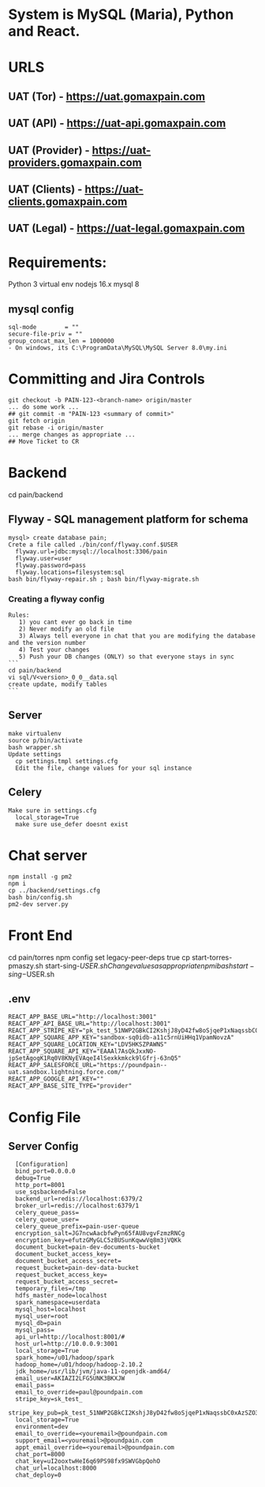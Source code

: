 
# System is MySQL (Maria), Python and React.
# URLS
## UAT (Tor) - https://uat.gomaxpain.com
## UAT (API) - https://uat-api.gomaxpain.com
## UAT (Provider) - https://uat-providers.gomaxpain.com
## UAT (Clients) - https://uat-clients.gomaxpain.com
## UAT (Legal) - https://uat-legal.gomaxpain.com

# Requirements:
  Python 3 virtual env
  nodejs 16.x
  mysql 8
## mysql config
```
sql-mode        = ""
secure-file-priv = ""
group_concat_max_len = 1000000
- On windows, its C:\ProgramData\MySQL\MySQL Server 8.0\my.ini
```

# Committing and Jira Controls
```git fetch origin
git checkout -b PAIN-123-<branch-name> origin/master
... do some work ...
## git commit -m "PAIN-123 <summary of commit>"
git fetch origin
git rebase -i origin/master
... merge changes as appropriate ...
## Move Ticket to CR
```
# Backend
  cd pain/backend
  ## Flyway - SQL management platform for schema
    mysql> create database pain;
    Crete a file called ./bin/conf/flyway.conf.$USER
      flyway.url=jdbc:mysql://localhost:3306/pain
      flyway.user=user
      flyway.password=pass
      flyway.locations=filesystem:sql
    bash bin/flyway-repair.sh ; bash bin/flyway-migrate.sh
  ### Creating a flyway config
    Rules:
       1) you cant ever go back in time
       2) Never modify an old file
       3) Always tell everyone in chat that you are modifying the database and the version number
       4) Test your changes
       5) Push your DB changes (ONLY) so that everyone stays in sync
    ```
    cd pain/backend
    vi sql/V<version>_0_0__data.sql
    create update, modify tables
    ```
  ## Server
    make virtualenv
    source p/bin/activate
    bash wrapper.sh
    Update settings
      cp settings.tmpl settings.cfg
      Edit the file, change values for your sql instance
  ## Celery
    Make sure in settings.cfg
      local_storage=True
      make sure use_defer doesnt exist
# Chat server
    npm install -g pm2
    npm i
    cp ../backend/settings.cfg
    bash bin/config.sh
    pm2-dev server.py
# Front End
  cd pain/torres
  npm config set legacy-peer-deps true
  cp start-torres-pmaszy.sh start-sing-$USER.sh
  Change values as appropriate
  npm i
  bash start-sing-$USER.sh
## .env
```
REACT_APP_BASE_URL="http://localhost:3001"
REACT_APP_API_BASE_URL="http://localhost:3001"
REACT_APP_STRIPE_KEY="pk_test_51NWP2GBkCI2KshjJ8yD42fw8oSjqeP1xNaqssbC0xAzSZO35HDl9DtZlxnPHg7bVXbBjoth3SPIN0ORSlvElATfC00rQYT3v8n"
REACT_APP_SQUARE_APP_KEY="sandbox-sq0idb-a11c5rnUiHHq1VpamNovzA"
REACT_APP_SQUARE_LOCATION_KEY="LDV5HKSZPAWNS"
REACT_APP_SQUARE_API_KEY="EAAAl7AsQkJxxNO-jpSetAgogK1Rq0V8KNyEVAqeI4lSexkkmkck9lGfrj-63nQ5"
REACT_APP_SALESFORCE_URL="https://poundpain--uat.sandbox.lightning.force.com/"
REACT_APP_GOOGLE_API_KEY=""
REACT_APP_BASE_SITE_TYPE="provider"
```

# Config File
## Server Config
```
  [Configuration]
  bind_port=0.0.0.0
  debug=True
  http_port=8001
  use_sqsbackend=False
  backend_url=redis://localhost:6379/2
  broker_url=redis://localhost:6379/1
  celery_queue_pass=
  celery_queue_user=
  celery_queue_prefix=pain-user-queue
  encryption_salt=JG7ncwAacbfwPyn65fAU8vgvFzmzRNCg
  encryption_key=efutzGMyGLC5zBUSunKqwwVq8m3jVQKk
  document_bucket=pain-dev-documents-bucket
  document_bucket_access_key=
  document_bucket_access_secret=
  request_bucket=pain-dev-data-bucket
  request_bucket_access_key=
  request_bucket_access_secret=
  temporary_files=/tmp
  hdfs_master_node=localhost
  spark_namespace=userdata
  mysql_host=localhost
  mysql_user=root
  mysql_db=pain
  mysql_pass=
  api_url=http://localhost:8001/#
  host_url=http://10.0.0.9:3001
  local_storage=True
  spark_home=/u01/hadoop/spark
  hadoop_home=/u01/hdoop/hadoop-2.10.2
  jdk_home=/usr/lib/jvm/java-11-openjdk-amd64/
  email_user=AKIAZI2LFG5UNK3BKXJW
  email_pass=
  email_to_override=paul@poundpain.com
  stripe_key=sk_test_
  stripe_key_pub=pk_test_51NWP2GBkCI2KshjJ8yD42fw8oSjqeP1xNaqssbC0xAzSZO35HDl9DtZlxnPHg7bVXbBjoth3SPIN0ORSlvElATfC00rQYT3v8n
  local_storage=True
  environment=dev
  email_to_override=<youremail>@poundpain.com
  support_email=<youremail>@poundpain.com
  appt_email_override=<youremail>@poundpain.com
  chat_port=8000
  chat_key=uI2ooxtwHeI6q69PS98fx9SWVGbpQohO
  chat_url=localhost:8000
  chat_deploy=0
```



  
  
